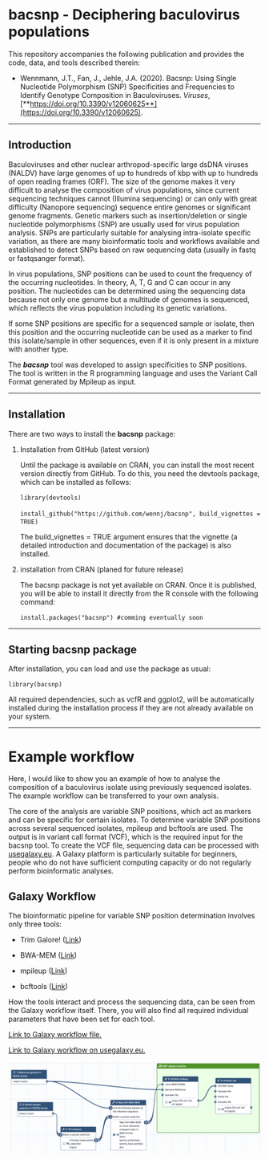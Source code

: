 # bacsnp - Deciphering baculovirus populations

This repository accompanies the following publication and provides the code, data, and tools described therein:

-   Wennmann, J.T., Fan, J., Jehle, J.A. (2020). Bacsnp: Using Single Nucleotide Polymorphism (SNP) Specificities and Frequencies to Identify Genotype Composition in Baculoviruses. *Viruses*, [**https://doi.org/10.3390/v12060625**](https://doi.org/10.3390/v12060625).

------------------------------------------------------------------------

## Introduction

Baculoviruses and other nuclear arthropod-specific large dsDNA viruses (NALDV) have large genomes of up to hundreds of kbp with up to hundreds of open reading frames (ORF). The size of the genome makes it very difficult to analyse the composition of virus populations, since current sequencing techniques cannot (Illumina sequencing) or can only with great difficulty (Nanopore sequencing) sequence entire genomes or significant genome fragments. Genetic markers such as insertion/deletion or single nucleotide polymorphisms (SNP) are usually used for virus population analysis. SNPs are particularly suitable for analysing intra-isolate specific variation, as there are many bioinformatic tools and workflows available and established to detect SNPs based on raw sequencing data (usually in fastq or fastqsanger format).

In virus populations, SNP positions can be used to count the frequency of the occurring nucleotides. In theory, A, T, G and C can occur in any position. The nucleotides can be determined using the sequencing data because not only one genome but a multitude of genomes is sequenced, which reflects the virus population including its genetic variations.

If some SNP positions are specific for a sequenced sample or isolate, then this position and the occurring nucleotide can be used as a marker to find this isolate/sample in other sequences, even if it is only present in a mixture with another type.

The ***bacsnp*** tool was developed to assign specificities to SNP positions. The tool is written in the R programming language and uses the Variant Call Format generated by Mpileup as input.

------------------------------------------------------------------------

## Installation

There are two ways to install the **bacsnp** package:

1.  Installation from GitHub (latest version)

    Until the package is available on CRAN, you can install the most recent version directly from GitHub. To do this, you need the devtools package, which can be installed as follows:

    ```{r}
    library(devtools)

    install_github("https://github.com/wennj/bacsnp", build_vignettes = TRUE)
    ```

    The build_vignettes = TRUE argument ensures that the vignette (a detailed introduction and documentation of the package) is also installed.

2.  installation from CRAN (planed for future release)

    The bacsnp package is not yet available on CRAN. Once it is published, you will be able to install it directly from the R console with the following command:

    ```{r}
    install.packages("bacsnp") #comming eventually soon
    ```

------------------------------------------------------------------------

## Starting bacsnp package

After installation, you can load and use the package as usual:

```{r}
library(bacsnp)
```

All required dependencies, such as vcfR and ggplot2, will be automatically installed during the installation process if they are not already available on your system.

------------------------------------------------------------------------

# Example workflow

Here, I would like to show you an example of how to analyse the composition of a baculovirus isolate using previously sequenced isolates. The example workflow can be transferred to your own analysis.

The core of the analysis are variable SNP positions, which act as markers and can be specific for certain isolates. To determine variable SNP positions across several sequenced isolates, mpileup and bcftools are used. The output is in variant call format (VCF), which is the required input for the bacsnp tool. To create the VCF file, sequencing data can be processed with [usegalaxy.eu](#0). A Galaxy platform is particularly suitable for beginners, people who do not have sufficient computing capacity or do not regularly perform bioinformatic analyses.

## Galaxy Workflow

The bioinformatic pipeline for variable SNP position determination involves only three tools:

-   Trim Galore! ([Link](https://github.com/FelixKrueger/TrimGalore))

-   BWA-MEM ([Link](https://github.com/galaxyproject/tools-iuc/tree/main/tools/bwa))

-   mpileup ([Link](https://github.com/galaxyproject/tools-iuc/tree/main/tools/bcftools))

-   bcftools ([Link](https://github.com/galaxyproject/tools-iuc/tree/main/tools/bcftools))

How the tools interact and process the sequencing data, can be seen from the Galaxy workflow itself. There, you will also find all required individual parameters that have been set for each tool.

[Link to ](doc/Galaxy-Workflow-bacsnp_SNP_calling_workflow.ga)[Galaxy](assets/Galaxy-Workflow-bacsnp_SNP_calling_workflow.ga)[ ](doc/Galaxy-Workflow-bacsnp_SNP_calling_workflow.ga)[workflow](assets/Galaxy-Workflow-bacsnp_SNP_calling_workflow.ga)[ file.](doc/Galaxy-Workflow-bacsnp_SNP_calling_workflow.ga)

[Link to Galaxy workflow on usegalaxy.eu.](https://usegalaxy.eu/u/wennmannj/w/snp-calling-workflow-for-paired-list-imported-from-uploaded-file)

![](assets/galaxy_workflow_screenshot.png)
